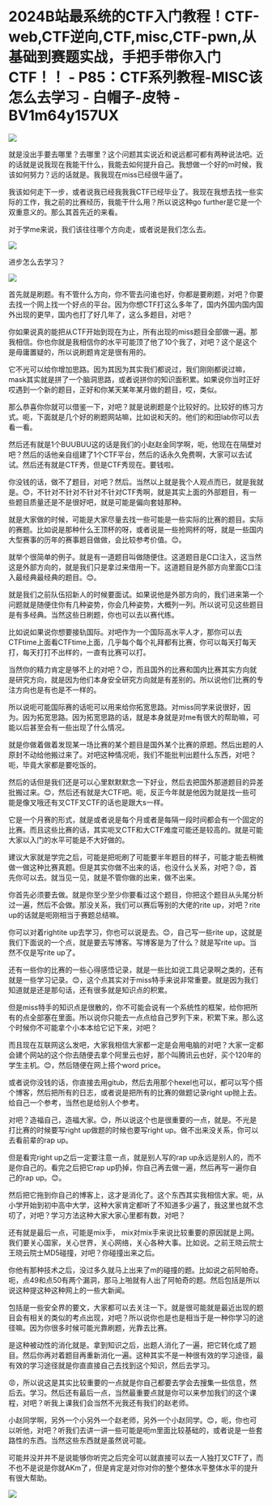 # 2024B站最系统的CTF入门教程！CTF-web,CTF逆向,CTF,misc,CTF-pwn,从基础到赛题实战，手把手带你入门CTF！！ - P85：CTF系列教程-MISC该怎么去学习 - 白帽子-皮特 - BV1m64y157UX

![](img/3844a36dd5388e654201476fe99e7c44_0.png)

就是没出手要去哪里？去哪里？这个问题其实说近和说远都可都有两种说法吧。近的话就是说我现在我能干什么，我能去如何提升自己。我想做一个好的m时候，我该如何努力？远的话就是。我我现在miss已经很牛逼了。

我该如何走下一步，或者说我已经我我我CTF已经毕业了。我现在我想去找一些实际的工作，我之前的比赛经历，我能干什么用？所以说这种go further是它是一个双重意义的。那么其首先近的来看。

对于学me来说，我们该往往哪个方向走，或者说是我们怎么去。

![](img/3844a36dd5388e654201476fe99e7c44_2.png)

进步怎么去学习？

![](img/3844a36dd5388e654201476fe99e7c44_4.png)

首先就是刷题。有不管什么方向，你不管去问谁也好，你都是要刷题，对吧？你要去找一个网上找一个好点的平台。因为你想CTF打这么多年了，国内外国内国内国外出现的更早，国内也打了好几年了，这么多题目，对吧？

你如果说真的能把从CTF开始到现在为止，所有出现的miss题目全部做一遍。那我相信。你也你就是我相信你的水平可能顶了他了10个我了，对吧？这个是这个是毋庸置疑的，所以说刷题肯定是很有用的。

它不光可以给你增加思路。因为其因为其实我们都说过，我们刚刚都说过嘛，mask其实就是拼了一个脑洞思路，或者说拼你的知识面积累。如果说你当时正好哎遇到一个新的题目，正好和你某天某年某月做的题目，哎，类似。

那么恭喜你你就可以借鉴一下，对吧？就是说刷题是个比较好的。比较好的练习方式。呃，下面就是几个好的刷题网站嘛，比如说和天的。他们的和田lab你可以去看一看。

然后还有就是1个BUUBUU这的话是我们的小赵赵金同学啊，呃，他现在在隔壁对吧？然后的话他亲自组建了1个CTF平台，然后的话永久免费啊，大家可以去试试。然后还有就是CTF秀，但是CTF秀现在。要钱啦。

你没钱的话，做不了题目，对吧？然后。当然以上就是我个人观点而已，就是我就是。😊，不针对不针对不针对不针对CTF秀啊，就是其实上面的外部题目，有一些题目质量还是不是很好吧，就是可能是偏向套娃那种。

就是大家做的时候，可能是大家尽量去找一些可能是一些实际的比赛的题目。实际的赛题。比如说是那种什么王顶杯的呀，或者说是一些抢网杯的呀，就是一些国内大型赛事的历年的赛事题目做做，会比较参考价值。😊。

就举个很简单的例子。就是有一道题目叫做随便住。这道题目是C口注入，这当然这是外部方向的，就是我们只是拿过来借用一下。这道题目是外部方向里面C口注入最经典最经典的题目。😊。

就是我们之前队伍招新人的时候要面试。如果说他是外部方向的，我们进来第一个问题就是随便住你有几种姿势，你会几种姿势，大概列一列。所以说可见这些题目是有多经典。当然这些日刷题，你也可以去以赛代练。

比如说如果说你想要接轨国际。对吧作为一个国际高水平人才，那你可以去CTFtime上面看CTFtime上面，几乎每个每个礼拜都有比赛，你可以每天打每天打，每天打打不出样的，一直有比赛可以打。

当然你的精力肯定是够不上的对吧？😊，而且国外的比赛和国内比赛其实方向就是研究方向，就是因为他们本身安全研究方向就是有差别的。所以说他们比赛的专注方向也是有也是不一样的。

所以说呃可能国际赛的话呃可以用来给你拓宽思路。对miss同学来说很好，因为。因为拓宽思路。因为拓宽思路的话，就是本身就是对me有很大的帮助嘛，可能以后甚至会有一些出现了什么情况。

就是你做着做着发现某一场比赛的某个题目是国外某个比赛的原题。然后出题的人原封不动给他搬过来了。对吧这种情况呃，我们不能批判出题什么东西，对吧？呃，毕竟大家都是要吃饭的。

然后的话但是我们还是可以心里默默默念一下好业，然后去把国外那道题目的异差批搬过来。😊，然后还有就是大CTF吧。呃，反正今年就是他因为就是找一些可能是像叉哦还有叉CTF叉CTF的话也是跟大s一样。

它是一个月赛的形式，就是或者说是每个月或者是每隔一段时间都会有一个固定的比赛。而且这些比赛的话，其实呃叉CTF和大CTF难度可能还是较高的。就是可能大家以入门的水平可能是不大好做的。

建议大家就是学完之后，可能是把呃刷了可能要半年题目的样子，可能才能去稍微做一做这种比赛真题。但是其实你做不出来的话，也没什么关系，对吧？😡，首先你可以去。就当见一见，就是不管你做的出来，做不出来。

你首先必须要去做。就是你至少至少你要看过这个题目，你把这个题目从头尾分析过一遍，然后不会做。那没关系，我们可以赛后等别的大佬的rite up，对吧？rite up的话就是呃刚相当于赛题总结嘛。

你可以对着rightite up去学习，你也可以说是去。😊，自己写一些rite up，这就是我们下面说的一个点，就是要去写博客。写博客是为了什么？就是写rite up。当然不仅是写rite up了。

还有一些你的比赛的一些心得感悟记录，就是一些比如说工具记录啊之类的，还有就是一些学习记录。😊，这个点其实对于miss特手来说非常重要。就是因为我们知道就是还是那句话，还有很多就是知识点的积累。

但是miss特手的知识点是很散的，你不可能会说有一个系统性的框架，给你把所有的点全部塞在里面。所以说你只能去一点点给自己罗列下来，积累下来。那么这个时候你不可能拿个小本本给它记下来，对吧？

而且现在互联网这么发吧，大家我相信大家都一定是会用电脑的对吧？大家一定都会建个网站的这个你去随便去拿个阿里云也好，那个叫腾讯云也好，买个120年的学生主机。😊，然后随便在网上搭个word price。

或者说你没钱的话，你直接去用gitub，然后去用那个hexel也可以，都可以写个搭个博客，然后把所有的日志，或者说是把所有的比赛的做题记录right up抛上去。给自己一个参考，当然也是给别人个参考。

对吧？造福自己，造福大家。😊，所以说这个也是很重要的一点，就是。不光是打比赛的时候要写right up做题的时候也要写right up。做不出来没关系，你可以去看前辈的rap up。

但是看完right up之后一定要注意一点，就是别人写的rap up永远是别人的，而不是你自己的。看完之后把它rap up扔掉，你自己再去做一遍，然后再写一遍你自己的rap up。😊。

然后把它拖到你自己的博客上，这才是消化了。这个东西其实我相信大家。呃，从小学开始到初中高中大学，这种大家肯定都听了不知道多少遍了，我这里也就不念叨了，对吧？学习方法这种大家大家心里都有数，对吧？

还有就是最后一点，可能是mix手， mix对mix手来说比较重要的原因就是上网。我们要关心国家，关心世界，关心网络，关心各种大事。比如说。之前王晓云院士王晓云院士MD5碰撞，对吧？你碰撞出来之后。

你他有那种技术之后，没过多久就马上出来了m的碰撞的题。比如说之前阿帕奇。呃，点49和点50有两个漏洞，那马上啪就有人出了阿帕奇的题。然后包括是所以说这种提这种这种网上的一些大新闻。

包括是一些安全界的要文，大家都可以去关注一下。就是很可能就是最近出现的题目会有相关的类似的考点出现，对吧？所以说你也是也是相当于是一种你学习的途径嘛。因为你很多时候可能光靠刷题，光靠去比赛。

是这种被动性的消化就是。拿到知识之后，出题人消化了一遍，把它转化成了题目。然后你再对着题目再重新消化一遍。这种其实不是一种很有效的学习途径，最有效的学习途径就是你直直接自己去找到这个知识，然后去学习。

😡，所以说这是其实比较重要的一点就是你自己都要去学会去搜集一些信息，然后去。学习。然后还有最后一点，当然最重要点就是你可以来参加我们的这个课程，对吧？听我上课我们会当然不光我还有我们的赵老师。

小赵同学啊，另外一个小另外一个赵老师，另外一个小赵同学。😊，呃，你也可以听他，对吧？听我们去讲一讲一些可能是呃m里面比较基础的，或者说是一些套路性的东西。当然这些东西就是虽然说可能。

可能并没并并不是说能够你听完之后完全可以就直接可以去一人独打叉CTF了，而不也不是说是你就AKm了，但是肯定是对你对你的整个整体水平整体水平的提升有很大帮助。



![](img/3844a36dd5388e654201476fe99e7c44_6.png)